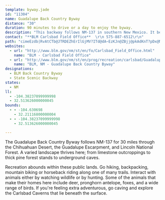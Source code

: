 ```yaml
---
template: byway.jade
id: "11304"
name: Guadalupe Back Country Byway
distance: "30"
duration: 90 minutes to drive or a day to enjoy the byway.
description: "This backway follows NM-137 in southern New Mexico. It begins at the NM-137/US-285 junction near Brantley Dam State Park and proceeds southwest to Sitting Bull Falls in the Lincoln National Forest."
contact: "**BLM Carlsbad Field Office**  \r\n 575-887-6512\r\n"
path: "cimeEzdb|RvAtCTb@JTRDEZhErIlGjMV?ITd@dA~EzKJn@ZBjj@pkAdKnT?pDx@NnNb]z@jC~@rBzBdFvBvBPnAhGxJpN|PnH~HZHB^~ChDhO~O~@ZzB|Eh@NfO|KxOjLpIlGLJrCt@bA`B`JfGtGxGdQdWz@nAz@hBrLtVfEtMhKrSrC`EhDvDhM~K~BvCt@pC@rG@V?rC@|DZ`Cb@~AzC|ElD`E`@VxEhCbBtBv@`Ad@~@x@`BpCxKDP?`Cm@~Ai@p@wQxIi@^G^w@CWNa@TwAjB_@tDChFl@|Gx@tBhBvCdEzChDzApHj@~At@vJfH~A`C^tARpMPdB?vEc@pAs@hKCtJMjBuCnO{E`ZPzAzFxLf@vA\\~@PjClApAvBhArV~LpHxGp@pClA`SzBvMbA~LlAjO[zBG`Cb@pBzPxX|AnEn@hBHTzErJt@fDlC|QlNvl@hCxIdAzBtB`DVdAxAz@hGlFrF`DpDjAvHjAlRnA`KCPKvFu@POzFgAbASvDY^UrDEtBNzHfB`@PnPbIXLpA^BThFfCl@n@f@?dBj@ff@pThVhIdCt@lOpEz@d@rRhGtFjA`L{@hM_AvHUbEThBdABBr@jAbGtLPDRh@tCvBLRlBZfd@`SxHjC|AF|ABhReETGpFj@dL`HhHvEtAvC|Vtt@lAnCNPV\\dApA~@`AvGzBxx@vVt_@nLhANFN|\\xKfb@xZVt@XDrRtNfU|HbADL^fi@`Rv@XlFxAlHrBdMtABRbCJhJdA`I~@hCNtDdA|nAli@l@j@dHdCpRfFjEjAp@d@t@Hx_@rJtc@|KdJlD~@HvJpGhFpCvXbJ|^fNhA`@fTzF|DfArT`HRZX?je@hP~ATjDrAx@DhAdAnV~IhUrHvANx@d@rI~@lET~FOnHu@bHoAvCEbA^`ElDpAt@vVdChGOJAnHg@zE{A~@o@~Ae@`Fu@pEaDhIO`Xp@v@OlJ?hDt@"
websites: 
  - url: "http://www.blm.gov/nm/st/en/fo/Carlsbad_Field_Office.html"
    name: "BLM - Carlsbad Field Office"
  - url: "http://www.blm.gov/nm/st/en/prog/recreation/carlsbad/Guadalupe_Backcountry_Byway.html"
    name: "BLM, NM - Guadalupe Back Country Byway"
designations: 
  - BLM Back Country Byway
  - State Scenic Backway
states: 
  - NM
ll: 
  - -104.38237099999998
  - 32.513626000000045
bounds: 
  - - -104.630698
    - 32.21116800000004
  - - -104.38237099999998
    - 32.513626000000045

---
```


<p>The Guadalupe Back Country Byway follows NM-137 for 30 miles through the Chihuahuan Desert, the Guadalupe Escarpment, and Lincoln National Forest. A varied landscape thrives here; from limestone outcroppings to thick pine forest stands to underground caves.</p>

<p>Recreation abounds within these public lands. Go hiking, backpacking, mountain biking or horseback riding along one of many trails. Interact with animals either by watching wildlife or by hunting. Some of the animals that make their homes here include deer, pronghorn antelope, foxes, and a wide range of birds. If you're feeling extra adventurous, go caving and explore the Carlsbad Caverns that lie beneath the surface.</p>